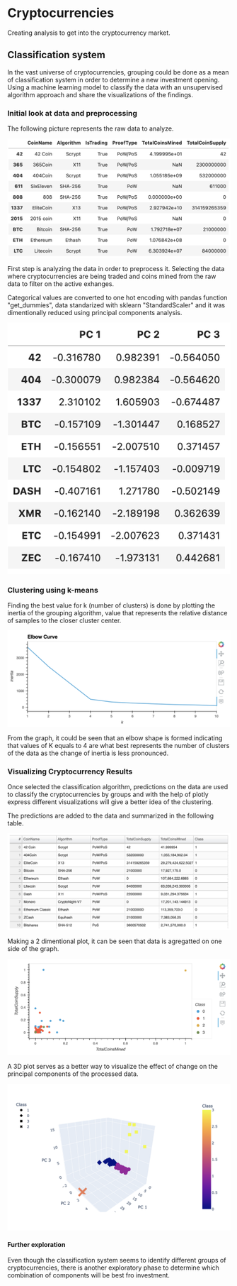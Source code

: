 # Cryptocurrencies

Creating analysis to get into the cryptocurrency market.

## Classification system

In the vast universe of cryptocurrencies, grouping could be done as a mean of classification system in order to determine a new investment opening. Using a machine learning model to classify the data with an unsupervised algorithm approach and share the visualizations of the findings. 

### Initial look at data and preprocessing

The following picture represents the raw data to analyze.

![Raw](Images/M19_1.png)

First step is analyzing the data in order to preprocess it. Selecting the data where cryptocurrencies are being traded and coins mined from the raw data to filter on the active exhanges. 

Categorical values are converted to one hot encoding with pandas function "get_dummies", data standarized with sklearn "StandardScaler" and it was dimentionally reduced using principal components analysis. 

![New](Images/M19_2.png)

### Clustering using k-means

Finding the best value for k (number of clusters) is done by plotting the inertia of the grouping algorithm, value that represents the relative distance of samples to the closer cluster center. 

![Elbow](Images/M19_3.png)

From the graph, it could be seen that an elbow shape is formed indicating that values of K equals to 4 are what best represents the number of clusters of the data as the change of inertia is less pronounced. 

### Visualizing Cryptocurrency Results

Once selected the classification algorithm, predictions on the data are used to classify the cryptocurrencies by groups and with the help of plotly express different visualizations will give a better idea of the clustering. 

The predictions are added to the data and summarized in the following table.

![table](Images/M19_5.png)

Making a 2 dimentional plot, it can be seen that data is agregatted on one side of the graph.

![graph](Images/M19_6.png)

A 3D plot serves as a better way to visualize the effect of change on the principal components of the processed data.

![graph 2](Images/M19_4.png)

#### Further exploration

Even though the classification system seems to identify different groups of cryptocurrencies, there is another exploratory phase to determine which combination of components will be best fro investment.







